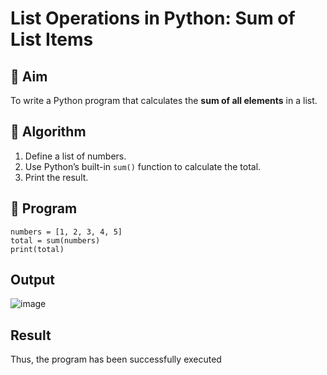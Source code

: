 # List Operations in Python: Sum of List Items

## 🎯 Aim
To write a Python program that calculates the **sum of all elements** in a list.

## 🧠 Algorithm
1. Define a list of numbers.
2. Use Python’s built-in `sum()` function to calculate the total.
3. Print the result.

## 🧾 Program
```
numbers = [1, 2, 3, 4, 5]
total = sum(numbers)
print(total)
```

## Output
![image](https://github.com/user-attachments/assets/7cd5190e-9925-4a7f-9101-4642852abf90)

## Result
Thus, the program has been successfully executed 
